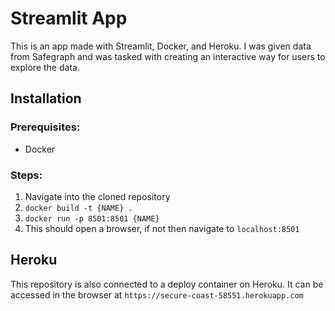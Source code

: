 # Streamlit App

This is an app made with Streamlit, Docker, and Heroku. I was given data from Safegraph and was tasked with creating an interactive way for users to explore the data.

## Installation 
### Prerequisites: 
- Docker 

### Steps:
1. Navigate into the cloned repository
2. `docker build -t {NAME} .`
3. `docker run -p 8501:8501 {NAME}`
4. This should open a browser, if not then navigate to `localhost:8501`

## Heroku
This repository is also connected to a deploy container on Heroku. It can be accessed in the browser at `https://secure-coast-58551.herokuapp.com`